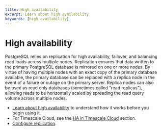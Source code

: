 ```yaml
---
title: High availability
excerpt: Learn about high availability
keywords: [high availability]
---
```


# High availability

PostgreSQL relies on replication for high availability, failover, and balancing
read loads across multiple nodes. Replication ensures that data written to the
primary PostgreSQL database is mirrored on one or more nodes. By virtue of
having multiple nodes with an exact copy of the primary database available, the
primary database can be replaced with a replica node in the event of a failure
or outage on the primary server. Replica nodes can also be used as read only
databases (sometimes called "read replicas"), allowing reads to be horizontally
scaled by spreading the read query volume across multiple nodes.

*   [Learn about high availability][about-ha] to understand how it works
    before you begin using it.
*   For Timescale Cloud, see the [HA in Timescale Cloud][cloud-ha] section.
*   [Configure replication][replication-enable].

[about-ha]: /timescaledb/:currentVersion:/how-to-guides/replication-and-ha/about-ha/
[cloud-ha]: /cloud/:currentVersion:/service-operations/replicas/
[replication-enable]: /timescaledb/:currentVersion:/how-to-guides/replication-and-ha/configure-replication/
